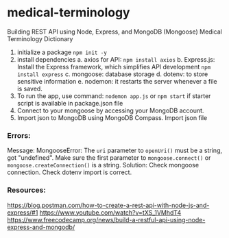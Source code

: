 # medical-terminology

Building REST API using Node, Express, and MongoDB (Mongoose)
Medical Terminology Dictionary

1. initialize a package `npm init -y`
2. install dependencies
   a. axios for API: `npm install axios`
   b. Express.js: Install the Express framework, which simplifies API development `npm install express`
   c. mongoose: database storage
   d. dotenv: to store sensitive information
   e. nodemon: it restarts the server whenever a file is saved.
3. To run the app, use command:
   `nodemon app.js` or `npm start` if starter script is available in package.json file
4. Connect to your mongoose by accessing your MongoDB account.
5. Import json to MongoDB using MongoDB Compass. Import json file

### Errors:

Message: MongooseError: The `uri` parameter to `openUri()` must be a string, got "undefined". Make sure the first parameter to `mongoose.connect()` or `mongoose.createConnection()` is a string.
Solution: Check mongoose connection. Check dotenv import is correct.

### Resources:

https://blog.postman.com/how-to-create-a-rest-api-with-node-js-and-express/#1
https://www.youtube.com/watch?v=tXS_1VMhdT4
https://www.freecodecamp.org/news/build-a-restful-api-using-node-express-and-mongodb/
